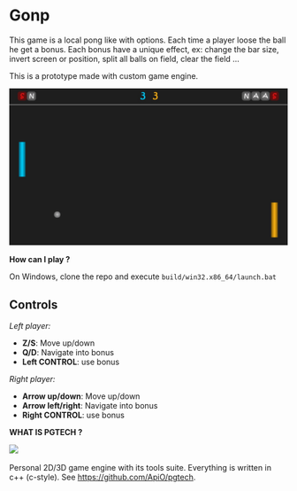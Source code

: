 # Gonp

This game is a local pong like with options. Each time a player loose the ball he get a bonus. Each bonus have a unique effect, ex: change the bar size, invert screen or position, split all balls on field, clear the field ...

This is a prototype made with custom game engine.

![](https://github.com/ApiO/gonp/blob/master/doc/gonp.jpg)

**How can I play ?**

On Windows, clone the repo and execute `build/win32.x86_64/launch.bat`

## Controls

_Left player:_
- **Z/S**: Move up/down
- **Q/D**: Navigate into bonus
- **Left CONTROL**: use bonus

_Right player:_
- **Arrow up/down**: Move up/down
- **Arrow left/right**: Navigate into bonus
- **Right CONTROL**: use bonus

**WHAT IS PGTECH ?**

[![](http://www.ludumdare.com/compo/wp-content/uploads/2014/08/protogecko.png)](https://github.com/ApiO/pgtech)

Personal 2D/3D game engine with its tools suite. Everything is written in c++ (c-style). See https://github.com/ApiO/pgtech.
